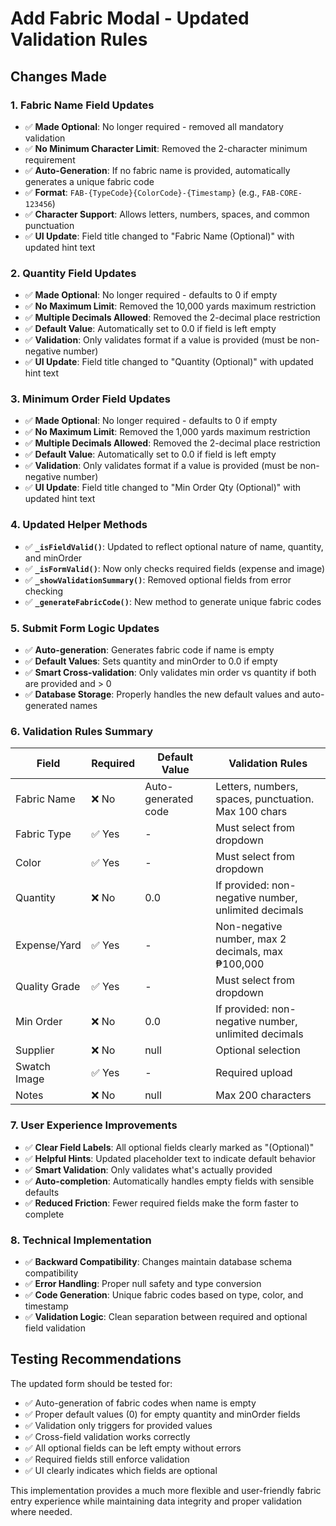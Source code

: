 # Add Fabric Modal - Updated Validation Rules

## Changes Made

### 1. **Fabric Name Field Updates**
- ✅ **Made Optional**: No longer required - removed all mandatory validation
- ✅ **No Minimum Character Limit**: Removed the 2-character minimum requirement
- ✅ **Auto-Generation**: If no fabric name is provided, automatically generates a unique fabric code
- ✅ **Format**: `FAB-{TypeCode}{ColorCode}-{Timestamp}` (e.g., `FAB-CORE-123456`)
- ✅ **Character Support**: Allows letters, numbers, spaces, and common punctuation
- ✅ **UI Update**: Field title changed to "Fabric Name (Optional)" with updated hint text

### 2. **Quantity Field Updates**
- ✅ **Made Optional**: No longer required - defaults to 0 if empty
- ✅ **No Maximum Limit**: Removed the 10,000 yards maximum restriction
- ✅ **Multiple Decimals Allowed**: Removed the 2-decimal place restriction
- ✅ **Default Value**: Automatically set to 0.0 if field is left empty
- ✅ **Validation**: Only validates format if a value is provided (must be non-negative number)
- ✅ **UI Update**: Field title changed to "Quantity (Optional)" with updated hint text

### 3. **Minimum Order Field Updates**
- ✅ **Made Optional**: No longer required - defaults to 0 if empty
- ✅ **No Maximum Limit**: Removed the 1,000 yards maximum restriction
- ✅ **Multiple Decimals Allowed**: Removed the 2-decimal place restriction
- ✅ **Default Value**: Automatically set to 0.0 if field is left empty
- ✅ **Validation**: Only validates format if a value is provided (must be non-negative number)
- ✅ **UI Update**: Field title changed to "Min Order Qty (Optional)" with updated hint text

### 4. **Updated Helper Methods**
- ✅ **`_isFieldValid()`**: Updated to reflect optional nature of name, quantity, and minOrder
- ✅ **`_isFormValid()`**: Now only checks required fields (expense and image)
- ✅ **`_showValidationSummary()`**: Removed optional fields from error checking
- ✅ **`_generateFabricCode()`**: New method to generate unique fabric codes

### 5. **Submit Form Logic Updates**
- ✅ **Auto-generation**: Generates fabric code if name is empty
- ✅ **Default Values**: Sets quantity and minOrder to 0.0 if empty
- ✅ **Smart Cross-validation**: Only validates min order vs quantity if both are provided and > 0
- ✅ **Database Storage**: Properly handles the new default values and auto-generated names

### 6. **Validation Rules Summary**

| Field | Required | Default Value | Validation Rules |
|-------|----------|---------------|------------------|
| Fabric Name | ❌ No | Auto-generated code | Letters, numbers, spaces, punctuation. Max 100 chars |
| Fabric Type | ✅ Yes | - | Must select from dropdown |
| Color | ✅ Yes | - | Must select from dropdown |
| Quantity | ❌ No | 0.0 | If provided: non-negative number, unlimited decimals |
| Expense/Yard | ✅ Yes | - | Non-negative number, max 2 decimals, max ₱100,000 |
| Quality Grade | ✅ Yes | - | Must select from dropdown |
| Min Order | ❌ No | 0.0 | If provided: non-negative number, unlimited decimals |
| Supplier | ❌ No | null | Optional selection |
| Swatch Image | ✅ Yes | - | Required upload |
| Notes | ❌ No | null | Max 200 characters |

### 7. **User Experience Improvements**
- ✅ **Clear Field Labels**: All optional fields clearly marked as "(Optional)"
- ✅ **Helpful Hints**: Updated placeholder text to indicate default behavior
- ✅ **Smart Validation**: Only validates what's actually provided
- ✅ **Auto-completion**: Automatically handles empty fields with sensible defaults
- ✅ **Reduced Friction**: Fewer required fields make the form faster to complete

### 8. **Technical Implementation**
- ✅ **Backward Compatibility**: Changes maintain database schema compatibility
- ✅ **Error Handling**: Proper null safety and type conversion
- ✅ **Code Generation**: Unique fabric codes based on type, color, and timestamp
- ✅ **Validation Logic**: Clean separation between required and optional field validation

## Testing Recommendations

The updated form should be tested for:
- ✅ Auto-generation of fabric codes when name is empty
- ✅ Proper default values (0) for empty quantity and minOrder fields
- ✅ Validation only triggers for provided values
- ✅ Cross-field validation works correctly
- ✅ All optional fields can be left empty without errors
- ✅ Required fields still enforce validation
- ✅ UI clearly indicates which fields are optional

This implementation provides a much more flexible and user-friendly fabric entry experience while maintaining data integrity and proper validation where needed.
